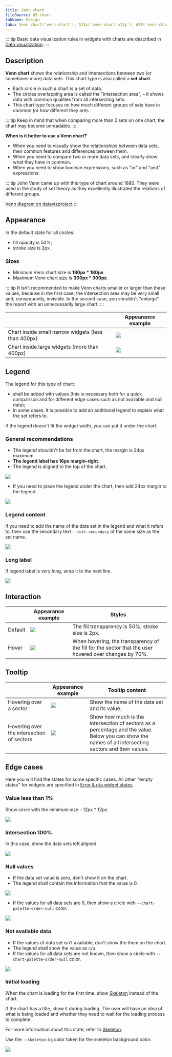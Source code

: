 ```yaml
---
title: Venn chart
fileSource: d3-chart
tabName: Design
tabs: Venn chart('venn-chart'), A11y('venn-chart-a11y'), API('venn-chart-api'), Examples('venn-chart-d3-code'), Changelog('d3-chart-changelog')
---
```


::: tip
Basic data visualization rules in widgets with charts are described in [Data visualization](/data-display/d3-chart/d3-chart).
:::

## Description

**Venn chart** shows the relationship and intersections between two (or sometimes more) data sets. This chart type is also called a **set chart**.

- Each circle in such a chart is a set of data.
- The circles overlapping area is called the "intersection area", – it shows data with common qualities from all intersecting sets.
- This chart type focuses on how much different groups of sets have in common (or how different they are).

::: tip
Keep in mind that when comparing more than 2 sets on one chart, the chart may become unreadable.
:::

**When is it better to use a Venn chart?**

- When you need to visually show the relationships between data sets, their common features and differences between them.
- When you need to compare two or more data sets, and clearly show what they have in common.
- When you need to show boolean expressions, such as "or" and "and" expressions.

::: tip
John Venn came up with this type of chart around 1880. They were used in the study of set theory as they excellently illustrated the relations of different groups.

[Venn diagram on datavizproject](https://datavizproject.com/data-type/venn-diagram/)
:::

## Appearance

In the default state for all circles:

- fill opacity is 50%;
- stroke size is 2px.

### Sizes

- Minimum Venn chart size is **180px * 180px**.
- Maximum Venn chart size is **300px * 300px**.

::: tip
It isn’t recommended to make Venn charts smaller or larger than these values, because in the first case, the intersection area may be very small and, consequently, invisible. In the second case, you shouldn't "enlarge" the report with an unnecessarily large chart.
:::

|                                                     | Appearance example                         |
| --------------------------------------------------- | ------------------------------------------ |
| Chart inside small narrow widgets (less than 400px) | ![](static/venn-small.png) |
| Chart inside large widgets (more than 400px)        | ![](static/venn-big.png)     |

## Legend

The legend for this type of chart:

- shall be added with values (this is necessary both for a quick comparison and for different edge cases such as not available and null data);
- in some cases, it is possible to add an additional legend to explain what the set refers to.

If the legend doesn't fit the widget width, you can put it under the chart.

### General recommendations

- The legend shouldn't be far from the chart, the margin is 24px maximum.
- **The legend label has 16px margin-right.**
- The legend is aligned to the top of the chart.

![](static/venn-margins2.png)

- If you need to place the legend under the chart, then add 24px margin to the legend.

![](static/venn-margins3.png)

### Legend content

If you need to add the name of the data set in the legend and what it refers to, then use the secondary text `--text-secondary` of the same size as the set name.

![](static/venn-legend.png)

### Long label

If legend label is very long, wrap it to the next line.

![](static/venn-legend-long.png)

## Interaction

|         | Appearance example                         | Styles                                                                                                |
| ------- | ------------------------------------------ | ----------------------------------------------------------------------------------------------------- |
| Default | ![](static/venn-big.png) | The fill transparency is 50%, stroke size is 2px.                                                     |
| Hover   | ![](static/venn-hover.png) | When hovering, the transparency of the fill for the sector that the user hovered over changes by 70%. |

## Tooltip

|                                           | Appearance example                          | Tooltip content                                                                                                                                        |
| ----------------------------------------- | ------------------------------------------- | ------------------------------------------------------------------------------------------------------------------------------------------------------ |
| Hovering over a sector                    | ![](static/venn-hover.png)  | Show the name of the data set and its value.                                                                                                           |
| Hovering over the intersection of sectors | ![](static/venn-hover2.png) | Show how much is the intersection of sectors as a percentage and the value. Below you can show the names of all intersecting sectors and their values. |

## Edge cases

Here you will find the states for some specific cases. All other "empty states" for widgets are specified in [Error & n/a widget states](/components/widget-empty/widget-empty).

### Value less than 1%

Show circle with the minimum size – 12px * 12px.

![](static/venn-min.png)

### Intersection 100%

In this case, show the data sets left aligned.

![](static/venn-100-per-cent.png)

### Null values

- If the data set value is zero, don't show it on the chart.
- The legend shall contain the information that the value is 0.

![](static/venn-null.png)

- If the values for all data sets are 0, then show a circle with `--chart-palette-order-null` color.

![](static/venn-null-2.png)

### Not available data

- If the values of data set isn’t available, don't show the them on the chart.
- The legend shall show the value as `n/a`.
- If the values for all data sets are not known, then show a circle with `--chart-palette-order-null` color.

![](static/venn-na.png)

### Initial loading

When the chart is loading for the first time, show [Skeleton](/components/skeleton/skeleton) instead of the chart.

If the chart has a title, show it during loading. The user will have an idea of what is being loaded and whether they need to wait for the loading process to complete.

For more information about this state, refer to [Skeleton](/components/skeleton/skeleton).

Use the `--skeleton-bg` color token for the skeleton background color.

![](static/venn-skeleton.png)

